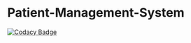 # Patient-Management-System
[![Codacy Badge](https://app.codacy.com/project/badge/Grade/b912e4f28f5c4f28aa202e8633856979)](https://www.codacy.com/gh/99002533/PatientManagementSystem/dashboard?utm_source=github.com&amp;utm_medium=referral&amp;utm_content=99002533/PatientManagementSystem&amp;utm_campaign=Badge_Grade)
